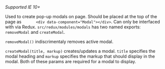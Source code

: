 _Supported IE 10+_

Used to create pop-up modals on page. Should be placed at the top of the page as `      <div data-component="Modal"></div>`. Can only be interfaced with via Redux. `src/redux/modules/modals` has two named exports: `removeModal` and `createModal`.

`removeModal()` indiscrimentaly removes active modal.

`createModal(title, markup)` creates/updates a modal. `title` specifies the modal heading and `markup` specifies the markup that should display in the modal. Both of these params are required for a modal to display.